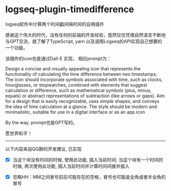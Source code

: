 # logseq-plugin-timedifference
logseq软件中计算两个时间戳间隔时间的自用插件

感谢这个伟大的时代，没有任何的前端的开发经验，竟然仅仅凭借自然语言不断地与GPT交流，就了解了TypeScript, yarn 以及调用Logseq的API实现自己想要的一个功能。

该插件的icon也是通过Dall-E 实现， 相应prompt为：

Design a concise and visually appealing icon that represents the functionality of calculating the time difference between two timestamps. The icon should incorporate symbols associated with time, such as clocks, hourglasses, or stopwatches, combined with elements that suggest calculation or difference, such as mathematical symbols (plus, minus, equals) or abstract representations of subtraction (like arrows or gaps). Aim for a design that is easily recognizable, uses simple shapes, and conveys the idea of time calculation at a glance. The style should be modern and minimalistic, suitable for use in a digital interface or as an app icon

By the way, prompt也是GPT写的。

愿世界和平！

---
以下内容来自QQ群的开发建议, 已实现
 - [x] 当这个块没有时间的时候, 使用此功能, 插入当前时间; 当这个块有一个时间的时候, 再次使用此功能, 插入当前时间并计算时间间接并插入
 - [x] 忽略HH：MM之间冒号前后可能存在的空格，冒号也可能是全角或者半全角的冒号

